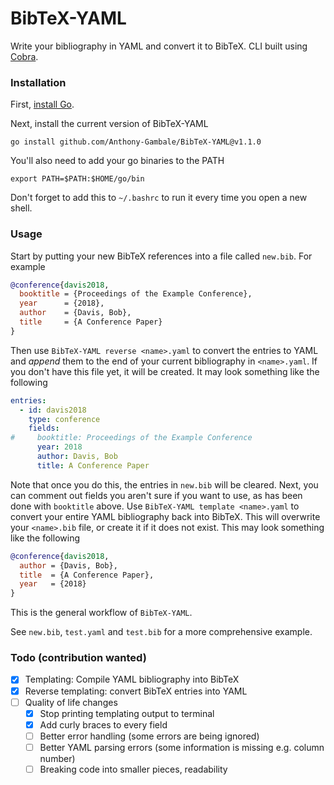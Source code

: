 # BibTeX-YAML

Write your bibliography in YAML and convert it to BibTeX. CLI built using [Cobra](https://github.com/spf13/cobra).

### Installation

First, [install Go](https://go.dev/doc/install).

Next, install the current version of BibTeX-YAML

`go install github.com/Anthony-Gambale/BibTeX-YAML@v1.1.0`

You'll also need to add your go binaries to the PATH

`export PATH=$PATH:$HOME/go/bin`

Don't forget to add this to `~/.bashrc` to run it every time you open a new shell.

### Usage

Start by putting your new BibTeX references into a file called `new.bib`. For example

```BibTeX
@conference{davis2018,
  booktitle = {Proceedings of the Example Conference},
  year      = {2018},
  author    = {Davis, Bob},
  title     = {A Conference Paper}
}
```

Then use `BibTeX-YAML reverse <name>.yaml` to convert the entries to YAML and *append* them to the end of your current bibliography in `<name>.yaml`. If you don't have this file yet, it will be created. It may look something like the following

```yaml
entries:
  - id: davis2018
    type: conference
    fields:
#     booktitle: Proceedings of the Example Conference
      year: 2018
      author: Davis, Bob
      title: A Conference Paper
```

Note that once you do this, the entries in `new.bib` will be cleared. Next, you can comment out fields you aren't sure if you want to use, as has been done with `booktitle` above. Use `BibTeX-YAML template <name>.yaml` to convert your entire YAML bibliography back into BibTeX. This will overwrite your `<name>.bib` file, or create it if it does not exist. This may look something like the following

```BibTeX
@conference{davis2018,
  author = {Davis, Bob},
  title  = {A Conference Paper},
  year   = {2018}
}
```

This is the general workflow of `BibTeX-YAML`.

See `new.bib`, `test.yaml` and `test.bib` for a more comprehensive example.

### Todo (contribution wanted)

- [x] Templating: Compile YAML bibliography into BibTeX
- [x] Reverse templating: convert BibTeX entries into YAML
- [ ] Quality of life changes
  - [x] Stop printing templating output to terminal
  - [x] Add curly braces to every field
  - [ ] Better error handling (some errors are being ignored)
  - [ ] Better YAML parsing errors (some information is missing e.g. column number)
  - [ ] Breaking code into smaller pieces, readability
